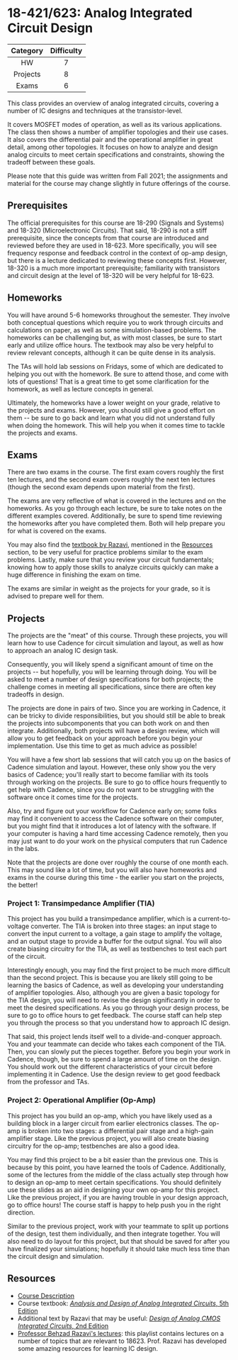 # 18-421/623: Analog Integrated Circuit Design

| Category | Difficulty |
|:-:       | :-:        |
| HW       | 7          |
| Projects | 8          |
| Exams    | 6          |

This class provides an overview of analog integrated circuits, covering a number of IC designs and techniques at the transistor-level.

It covers MOSFET modes of operation, as well as its various applications. The class then shows a number of amplifier topologies and their use cases. It also covers the differential pair and the operational amplifier in great detail, among other topologies. It focuses on how to analyze and design analog circuits to meet certain specifications and constraints, showing the tradeoff between these goals.

Please note that this guide was written from Fall 2021; the assignments and material for the course may change slightly in future offerings of the course.

## Prerequisites

The official prerequisites for this course are 18-290 (Signals and Systems) and 18-320 (Microelectronic Circuits). That said, 18-290 is not a stiff prerequisite, since the concepts from that course are introduced and reviewed before they are used in 18-623. More specifically, you will see frequency response and feedback control in the context of op-amp design, but there is a lecture dedicated to reviewing these concepts first. However, 18-320 is a much more important prerequisite; familiarity with transistors and circuit design at the level of 18-320 will be very helpful for 18-623.

## Homeworks

You will have around 5-6 homeworks throughout the semester. They involve both conceptual questions which require you to work through circuits and calculations on paper, as well as some simulation-based problems. The homeworks can be challenging but, as with most classes, be sure to start early and utilize office hours. The textbook may also be very helpful to review relevant concepts, although it can be quite dense in its analysis.

The TAs will hold lab sessions on Fridays, some of which are dedicated to helping you out with the homework. Be sure to attend those, and come with lots of questions! That is a great time to get some clarification for the homework, as well as lecture concepts in general.

Ultimately, the homeworks have a lower weight on your grade, relative to the projects and exams. However, you should still give a good effort on them -- be sure to go back and learn what you did not understand fully when doing the homework. This will help you when it comes time to tackle the projects and exams.

## Exams

There are two exams in the course. The first exam covers roughly the first ten lectures, and the second exam covers roughly the next ten lectures (though the second exam depends upon material from the first).

The exams are very reflective of what is covered in the lectures and on the homeworks. As you go through each lecture, be sure to take notes on the different examples covered. Additionally, be sure to spend time reviewing the homeworks after you have completed them. Both will help prepare you for what is covered on the exams.

You may also find the [textbook by Razavi](https://amzn.to/3y2NKG4), mentioned in the [Resources](#resources) section, to be very useful for practice problems similar to the exam problems. Lastly, make sure that you review your circuit fundamentals; knowing how to apply those skills to analyze circuits quickly can make a huge difference in finishing the exam on time.

The exams are similar in weight as the projects for your grade, so it is advised to prepare well for them.

## Projects

The projects are the "meat" of this course. Through these projects, you will learn how to use Cadence for circuit simulation and layout, as well as how to approach an analog IC design task.

Consequently, you will likely spend a significant amount of time on the projects -- but hopefully, you will be learning through doing. You will be asked to meet a number of design specifications for both projects; the challenge comes in meeting all specifications, since there are often key tradeoffs in design.

The projects are done in pairs of two. Since you are working in Cadence, it can be tricky to divide responsibilities, but you should still be able to break the projects into subcomponents that you can both work on and then integrate.
Additionally, both projects will have a design review, which will allow you to get feedback on your approach before you begin your implementation. Use this time to get as much advice as possible!

You will have a few short lab sessions that will catch you up on the basics of Cadence simulation and layout. However, these only show you the very basics of Cadence; you'll really start to become familiar with its tools through working on the projects. Be sure to go to office hours frequently to get help with Cadence, since you do not want to be struggling with the software once it comes time for the projects.

Also, try and figure out your workflow for Cadence early on; some folks may find it convenient to access the Cadence software on their computer, but you might find that it introduces a lot of latency with the software. If your computer is having a hard time accessing Cadence remotely, then you may just want to do your work on the physical computers that run Cadence in the labs.

Note that the projects are done over roughly the course of one month each. This may sound like a lot of time, but you will also have homeworks and exams in the course during this time - the earlier you start on the projects, the better!

### Project 1: Transimpedance Amplifier (TIA)

This project has you build a transimpedance amplifier, which is a current-to-voltage converter. The TIA is broken into three stages: an input stage to convert the input current to a voltage, a gain stage to amplify the voltage, and an output stage to provide a buffer for the output signal. You will also create biasing circuitry for the TIA, as well as testbenches to test each part of the circuit.

Interestingly enough, you may find the first project to be much more difficult than the second project. This is because you are likely still going to be learning the basics of Cadence, as well as developing your understanding of amplifier topologies.
Also, although you are given a basic topology for the TIA design, you will need to revise the design significantly in order to meet the desired specifications. As you go through your design process, be sure to go to office hours to get feedback. The course staff can help step you through the process so that you understand how to approach IC design.

That said, this project lends itself well to a divide-and-conquer approach. You and your teammate can decide who takes each component of the TIA. Then, you can slowly put the pieces together.
Before you begin your work in Cadence, though, be sure to spend a large amount of time on the design. You should work out the different characteristics of your circuit before implementing it in Cadence. Use the design review to get good feedback from the professor and TAs.

### Project 2: Operational Amplifier (Op-Amp)

This project has you build an op-amp, which you have likely used as a building block in a larger circuit from earlier electronics classes. The op-amp is broken into two stages: a differential pair stage and a high-gain amplifier stage. Like the previous project, you will also create biasing circuitry for the op-amp; testbenches are also a good idea.

You may find this project to be a bit easier than the previous one. This is because by this point, you have learned the tools of Cadence.
Additionally, some of the lectures from the middle of the class actually step through how to design an op-amp to meet certain specifications. You should definitely use these slides as an aid in designing your own op-amp for this project. Like the previous project, if you are having trouble in your design approach, go to office hours! The course staff is happy to help push you in the right direction.

Similar to the previous project, work with your teammate to split up portions of the design, test them individually, and then integrate together. You will also need to do layout for this project, but that should be saved for after you have finalized your simulations; hopefully it should take much less time than the circuit design and simulation.

## Resources

- [Course Description](https://courses.ece.cmu.edu/18623)
- Course textbook: [_Analysis and Design of Analog Integrated Circuits_, 5th Edition](https://amzn.to/39C4Pxo)
- Additional text by Razavi that may be useful: [_Design of Analog CMOS Integrated Circuits_, 2nd Edition](https://amzn.to/3y2NKG4)
- [Professor Behzad Razavi's lectures](https://www.youtube.com/playlist?list=PLyYrySVqmyVPzvVlPW-TTzHhNWg1J_0LU): this playlist contains lectures on a number of topics that are relevant to 18623. Prof. Razavi has developed some amazing resources for learning IC design.
